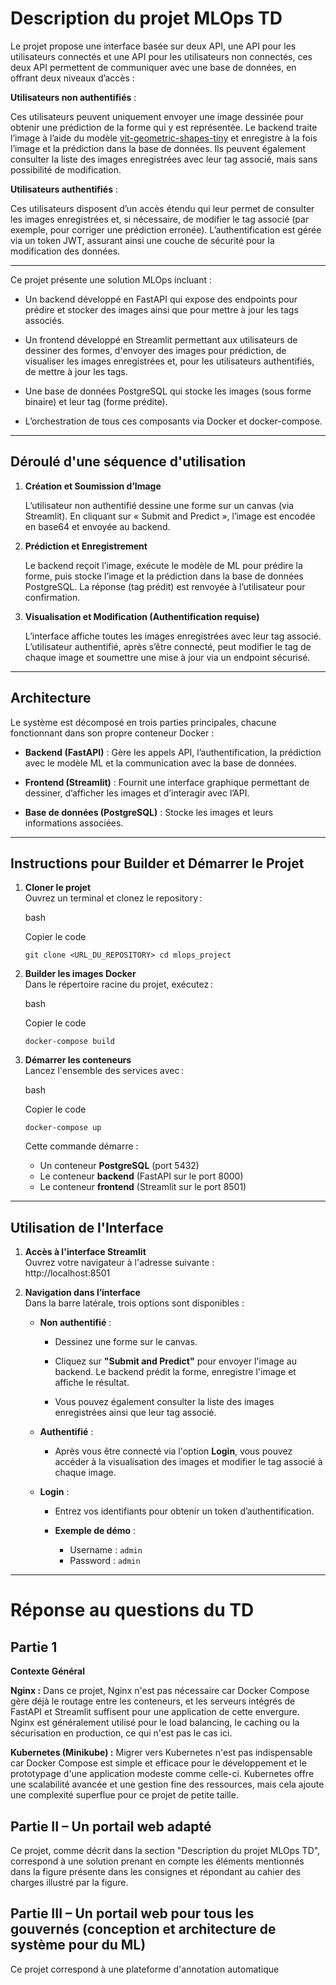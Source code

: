 # Description du projet MLOps TD

Le projet propose une interface basée sur deux API, une API pour les utilisateurs connectés et une API pour les utilisateurs non connectés, ces deux API permettent de communiquer avec une base de données, en offrant deux niveaux d’accès :

**Utilisateurs non authentifiés** :

Ces utilisateurs peuvent uniquement envoyer une image dessinée pour obtenir une prédiction de la forme qui y est représentée. Le backend traite l’image à l’aide du modèle [vit-geometric-shapes-tiny](https://huggingface.co/0-ma/vit-geometric-shapes-tiny )  et enregistre à la fois l’image et la prédiction dans la base de données. Ils peuvent également consulter la liste des images enregistrées avec leur tag associé, mais sans possibilité de modification.

**Utilisateurs authentifiés** :

Ces utilisateurs disposent d’un accès étendu qui leur permet de consulter les images enregistrées et, si nécessaire, de modifier le tag associé (par exemple, pour corriger une prédiction erronée). L’authentification est gérée via un token JWT, assurant ainsi une couche de sécurité pour la modification des données.

----

Ce projet présente une solution MLOps incluant :

- Un backend développé en FastAPI qui expose des endpoints pour prédire et stocker des images ainsi que pour mettre à jour les tags associés.

- Un frontend développé en Streamlit permettant aux utilisateurs de dessiner des formes, d'envoyer des images pour prédiction, de visualiser les images enregistrées et, pour les utilisateurs authentifiés, de mettre à jour les tags.
  
- Une base de données PostgreSQL qui stocke les images (sous forme binaire) et leur tag (forme prédite).

- L’orchestration de tous ces composants via Docker et docker-compose.


---

## Déroulé d'une séquence d'utilisation 

1) **Création et Soumission d’Image**

    L’utilisateur non authentifié dessine une forme sur un canvas (via Streamlit).
    En cliquant sur « Submit and Predict », l’image est encodée en base64 et envoyée au backend.

2) **Prédiction et Enregistrement**

    Le backend reçoit l’image, exécute le modèle de ML pour prédire la forme, puis stocke l’image et la prédiction dans la base de données PostgreSQL.
    La réponse (tag prédit) est renvoyée à l’utilisateur pour confirmation.

3) **Visualisation et Modification (Authentification requise)**

    L’interface affiche toutes les images enregistrées avec leur tag associé.
    L’utilisateur authentifié, après s’être connecté, peut modifier le tag de chaque image et soumettre une mise à jour via un endpoint sécurisé.

---

## Architecture

Le système est décomposé en trois parties principales, chacune fonctionnant dans son propre conteneur Docker :

- **Backend (FastAPI)** : Gère les appels API, l’authentification, la prédiction avec le modèle ML et la communication avec la base de données.

- **Frontend (Streamlit)** : Fournit une interface graphique permettant de dessiner, d’afficher les images et d’interagir avec l’API.

- **Base de données (PostgreSQL)** : Stocke les images et leurs informations associées.

---

## Instructions pour Builder et Démarrer le Projet

1. **Cloner le projet**  
    Ouvrez un terminal et clonez le repository :
    
    bash
    
    Copier le code
    
    `git clone <URL_DU_REPOSITORY> cd mlops_project`
    
2. **Builder les images Docker**  
    Dans le répertoire racine du projet, exécutez :
    
    bash
    
    Copier le code
    
    `docker-compose build`
    
3. **Démarrer les conteneurs**  
    Lancez l'ensemble des services avec :
    
    bash
    
    Copier le code
    
    `docker-compose up`
    
    Cette commande démarre :
    
    - Un conteneur **PostgreSQL** (port 5432)
    - Le conteneur **backend** (FastAPI sur le port 8000)
    - Le conteneur **frontend** (Streamlit sur le port 8501)

---

## Utilisation de l'Interface

1. **Accès à l'interface Streamlit**  
    Ouvrez votre navigateur à l'adresse suivante :  
    http://localhost:8501
    
2. **Navigation dans l’interface**  
    Dans la barre latérale, trois options sont disponibles :
    
    - **Non authentifié** :
        - Dessinez une forme sur le canvas.
        
        - Cliquez sur **"Submit and Predict"** pour envoyer l'image au backend. Le backend prédit la forme, enregistre l'image et affiche le résultat.

        - Vous pouvez également consulter la liste des images enregistrées ainsi que leur tag associé.

    - **Authentifié** :
        - Après vous être connecté via l'option **Login**, vous pouvez accéder à la visualisation des images et modifier le tag associé à chaque image.

    - **Login** :
        - Entrez vos identifiants pour obtenir un token d’authentification.

        - **Exemple de démo** :
            - Username : `admin`
            - Password : `admin`

---

# Réponse au questions du TD

## Partie 1

**Contexte Général**

**Nginx :**
Dans ce projet, Nginx n'est pas nécessaire car Docker Compose gère déjà le routage entre les conteneurs, et les serveurs intégrés de FastAPI et Streamlit suffisent pour une application de cette envergure. Nginx est généralement utilisé pour le load balancing, le caching ou la sécurisation en production, ce qui n'est pas le cas ici.

**Kubernetes (Minikube) :**
Migrer vers Kubernetes n'est pas indispensable car Docker Compose est simple et efficace pour le développement et le prototypage d'une application modeste comme celle-ci. Kubernetes offre une scalabilité avancée et une gestion fine des ressources, mais cela ajoute une complexité superflue pour ce projet de petite taille.


## Partie II – Un portail web adapté

Ce projet, comme décrit dans la section "Description du projet MLOps TD", correspond à une solution prenant en compte les éléments mentionnés dans la figure présente dans les consignes et répondant au cahier des charges illustré par la figure.

## Partie III – Un portail web pour tous les gouvernés (conception et architecture de système pour du ML)

Ce projet correspond à une plateforme d'annotation automatique
